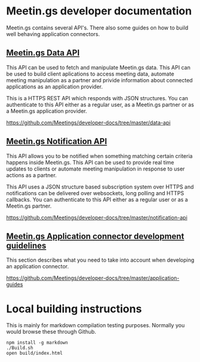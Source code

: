 # Meetin.gs developer documentation

Meetin.gs contains several API's. There also some guides on how to build well behaving application connectors. 

## [Meetin.gs Data API](https://github.com/Meetings/developer-docs/tree/master/data-api)

This API can be used to fetch and manipulate Meetin.gs data. This API can be used to build client aplications to access meeting data, automate meeting manipulation as a partner and privide information about connected applications as an application provider.

This is a HTTPS REST API which responds with JSON structures. You can authenticate to this API either as a regular user, as a Meetin.gs partner or as a Meetin.gs application provider.

https://github.com/Meetings/developer-docs/tree/master/data-api


## [Meetin.gs Notification API](https://github.com/Meetings/developer-docs/tree/master/notification-api)

This API allows you to be notified when something matching certain criteria happens inside Meetin.gs. This API can be used to provide real time updates to clients or automate meeting manipulation in response to user actions as a partner.

This API uses a JSON structure based subscription system over HTTPS and notifications can be delivered over websockets, long polling and HTTPS callbacks. You can authenticate to this API either as a regular user or as a Meetin.gs partner.

https://github.com/Meetings/developer-docs/tree/master/notification-api

## [Meetin.gs Application connector development guidelines](https://github.com/Meetings/developer-docs/tree/master/application-guides)

This section describes what you need to take into account when developing an application connector.

https://github.com/Meetings/developer-docs/tree/master/application-guides

# Local building instructions

This is mainly for markdown compilation testing purposes. Normally you would browse these through Github.

    npm install -g markdown
    ./Build.sh
    open build/index.html

